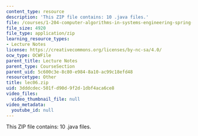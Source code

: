 ```yaml
---
content_type: resource
description: 'This ZIP file contains: 10 .java files.'
file: /courses/1-204-computer-algorithms-in-systems-engineering-spring-2010/3dddcdec501fd90d9f2d1dbf4aca6ce8_lec06.zip
file_size: 4920
file_type: application/zip
learning_resource_types:
- Lecture Notes
license: https://creativecommons.org/licenses/by-nc-sa/4.0/
ocw_type: OCWFile
parent_title: Lecture Notes
parent_type: CourseSection
parent_uid: 5c600c3e-8c80-e984-8a10-ac99c18efd48
resourcetype: Other
title: lec06.zip
uid: 3dddcdec-501f-d90d-9f2d-1dbf4aca6ce8
video_files:
  video_thumbnail_file: null
video_metadata:
  youtube_id: null
---
```

This ZIP file contains: 10 .java files.